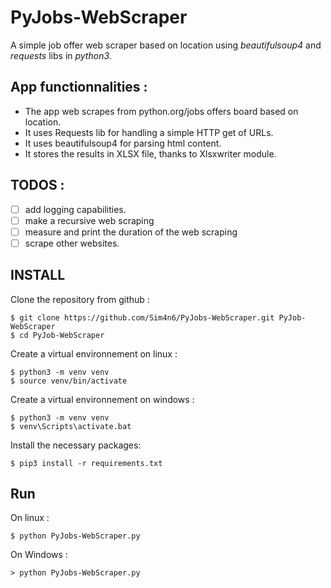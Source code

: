 # PyJobs-WebScraper
A simple job offer web scraper based on location using *beautifulsoup4* and *requests* libs in *python3*. 


App functionnalities : 
--------
 - The app web scrapes from python.org/jobs offers board based on location.
 - It uses Requests lib for handling a simple HTTP get of URLs.
 - It uses beautifulsoup4 for parsing html content.
 - It stores the results in XLSX file, thanks to Xlsxwriter module.

TODOS : 
-------
 - [ ] add logging capabilities.
 - [ ] make a recursive web scraping 
 - [ ] measure and print the duration of the web scraping
 - [ ] scrape other websites.

INSTALL
----
 Clone the repository from github : 

    $ git clone https://github.com/Sim4n6/PyJobs-WebScraper.git PyJob-WebScraper
    $ cd PyJob-WebScraper

Create a virtual environnement on linux : 

    $ python3 -m venv venv
    $ source venv/bin/activate
    
Create a virtual environnement on windows :

    $ python3 -m venv venv
    $ venv\Scripts\activate.bat
    
Install the necessary packages: 
    
    $ pip3 install -r requirements.txt
   
Run
---
On linux :

    $ python PyJobs-WebScraper.py

On Windows :

    > python PyJobs-WebScraper.py
